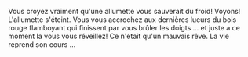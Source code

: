 Vous croyez vraiment qu'une allumette vous sauverait du froid! Voyons! L'allumette
s'éteint. Vous vous accrochez aux dernières lueurs du bois rouge flamboyant qui
finissent par vous brûler les doigts ... et juste a ce moment la vous vous
réveillez! Ce n'était qu'un mauvais rêve. La vie reprend son cours ...
